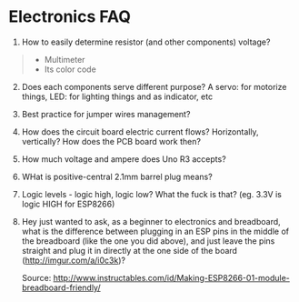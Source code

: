 # Electronics FAQ

1. How to easily determine resistor (and other components) voltage?

> - Multimeter
> - Its color code

2. Does each components serve different purpose? A servo: for motorize things, LED: for lighting things and as indicator, etc

3. Best practice for jumper wires management?

4. How does the circuit board electric current flows? Horizontally, vertically? How does the PCB board work then?

4. How much voltage and ampere does Uno R3 accepts?

5. WHat is positive-central 2.1mm barrel plug means?

6. Logic levels - logic high, logic low? What the fuck is that? (eg. 3.3V is logic HIGH for ESP8266)

7. Hey just wanted to ask, as a beginner to electronics and breadboard, what is the difference between plugging in an ESP pins in the middle of the breadboard (like the one you did above), and just leave the pins straight and plug it in directly at the one side of the board (http://imgur.com/a/i0c3k)?

    Source: http://www.instructables.com/id/Making-ESP8266-01-module-breadboard-friendly/
